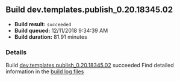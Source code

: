 ## Build dev.templates.publish_0.20.18345.02
- **Build result:** `succeeded`
- **Build queued:** 12/11/2018 9:34:39 AM
- **Build duration:** 81.91 minutes
### Details
Build [dev.templates.publish_0.20.18345.02](https://winappstudio.visualstudio.com/web/build.aspx?pcguid=a4ef43be-68ce-4195-a619-079b4d9834c2&builduri=vstfs%3a%2f%2f%2fBuild%2fBuild%2f26731) succeeded
Find detailed information in the [build log files](https://uwpctdiags.blob.core.windows.net/buildlogs/dev.templates.publish_0.20.18345.02_logs.zip)
